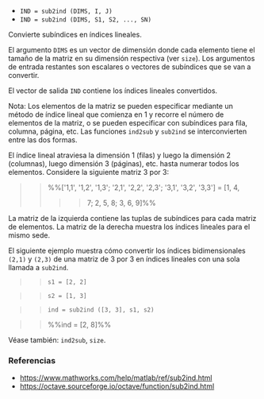 - `IND = sub2ind (DIMS, I, J)`
- `IND = sub2ind (DIMS, S1, S2, ..., SN)`

Convierte subíndices en índices lineales.

El argumento `DIMS` es un vector de dimensión donde cada elemento tiene el
tamaño de la matriz en su dimensión respectiva (ver `size`). Los argumentos de
entrada restantes son escalares o vectores de subíndices que se van a
convertir.

El vector de salida `IND` contiene los índices lineales convertidos.

Nota: Los elementos de la matriz se pueden especificar mediante un método de
índice lineal que comienza en 1 y recorre el número de elementos de la matriz,
o se pueden especificar con subíndices para fila, columna, página, etc. Las
funciones `ind2sub` y `sub2ind` se interconvierten entre las dos formas.

El índice lineal atraviesa la dimensión 1 (filas) y luego la dimensión 2
(columnas), luego dimensión 3 (páginas), etc. hasta numerar todos los
elementos. Considere la siguiente matriz 3 por 3:

> > %%['1,1', '1,2', '1,3'; '2,1', '2,2', '2,3'; '3,1', '3,2', '3,3'] = [1, 4,
> >
> > > > 7; 2, 5, 8; 3, 6, 9]%%

La matriz de la izquierda contiene las tuplas de subíndices para cada matriz de
elementos. La matriz de la derecha muestra los índices lineales para el mismo
sede.

El siguiente ejemplo muestra cómo convertir los índices bidimensionales `(2,1)`
y `(2,3)` de una matriz de 3 por 3 en índices lineales con una sola llamada a
`sub2ind`.

> > `s1 = [2, 2]`

> > `s2 = [1, 3]`

> > `ind = sub2ind ([3, 3], s1, s2)`

> > %%ind = [2, 8]%%

Véase también: `ind2sub`, `size`.

### Referencias

- https://www.mathworks.com/help/matlab/ref/sub2ind.html
- https://octave.sourceforge.io/octave/function/sub2ind.html
